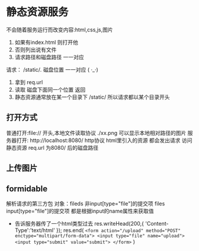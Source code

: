 # 静态资源服务
不会随着服务运行而改变内容:html,css,js,图片
1. 如果有index.html 则打开他
2. 否则列出说有文件
3. 请求路径和磁盘路径 一一对应

请求：
/static/*.* 磁盘位置 一一对应     ( ·_·)
1. 拿到 req.url
2. 读取 磁盘下面同一个位置  返回
3. 静态资源通常放在某一个目录下 /static/   所以请求都以某个目录开头

## 打开方式
普通打开:file:// 开头,本地文件读取协议  ./xx.png    可以显示本地相对路径的图片
服务器打开: http://localhost:8080/  http协议
    html里引入的资源 都会发出请求
    访问静态资源
req.url  为8080/ 后的磁盘路径

## 上传图片

## formidable 
解析请求的第三方包
    对象：fileds 非input[type="file"]的提交项
          files  input[type="file"]的提交项
          都是根据input的name属性来获取值

-   告诉服务器传了一个html类型过去
    res.writeHead(200,{
        'Content-Type':'text/html'
    });
    res.end(
        `<form action="/upload" method="POST" enctype="multipart/form-data">
            <input type="file" name="upload">
            <input type="submit" value="submit">
        </form>`
    )